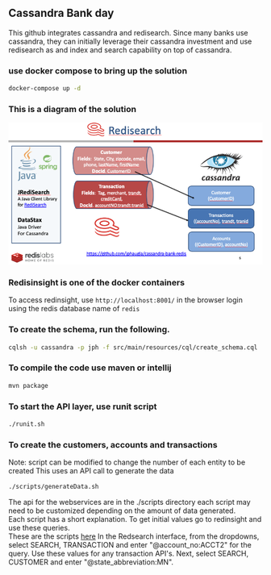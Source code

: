 ## Cassandra Bank day
This github integrates cassandra and redisearch.  Since many banks use cassandra, they can initially leverage their cassandra investment and use redisearch as and index and search capability on top of cassandra.  

### use docker compose to bring up the solution
```bash
docker-compose up -d
```

### This is a diagram of the solution
![diagram solution](images/diagram.png)

### Redisinsight is one of the docker containers
To access redinsight, use `http://localhost:8001/` in the browser
login using the redis  database name of `redis`

### To create the schema, run the following.  
```bash
cqlsh -u cassandra -p jph -f src/main/resources/cql/create_schema.cql 
```
### To compile the code use maven or intellij
```bash
mvn package
```

### To start the API layer, use runit script
```bash
./runit.sh
```
### To create the customers, accounts and transactions
Note: script can be modified to change the number of each entity to be created
This uses an API call to generate the data
```bash
./scripts/generateData.sh	
```
The api for the webservices are in the ./scripts directory each script may need to be customized depending on the amount of data generated.  
Each script has a short explanation.  To get initial values go to redinsight and use these queries.  
These are the scripts
[here](scripts)
In the Redsearch interface, from the dropdowns, select SEARCH, TRANSACTION and enter "@account_no:ACCT2" for the query.  Use these values for any transaction API's.  Next, select SEARCH, CUSTOMER and enter "@state_abbreviation:MN".

